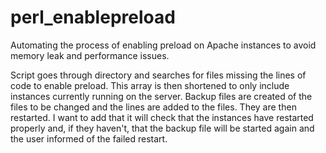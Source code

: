 # perl_enablepreload
Automating the process of enabling preload on Apache instances to avoid memory leak and performance issues.

Script goes through directory and searches for files missing the lines of code to enable preload. This array is then shortened to only include instances currently running on the server. Backup files are created of the files to be changed and the lines are added to the files. They are then restarted. I want to add that it will check that the instances have restarted properly and, if they haven't, that the backup file will be started again and the user informed of the failed restart.
